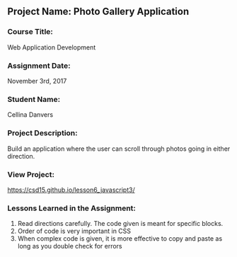 ## Project Name:  Photo Gallery Application

### Course Title:
Web Application Development

### Assignment Date:  
November 3rd, 2017

### Student Name:  
Cellina Danvers

### Project Description:
Build an application where the user can scroll through photos going in either direction.

### View Project:
https://csd15.github.io/lesson6_javascript3/


### Lessons Learned in the Assignment:
1. Read directions carefully. The code given is meant for specific blocks.
2. Order of code is very important in CSS
3. When complex code is given, it is more effective to copy and paste as long as you double check for errors

